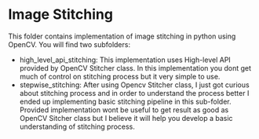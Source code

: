 # Image Stitching
This folder contains implementation of image stitching in python using OpenCV. You will find two subfolders:
* high_level_api_stitching: This implementation uses High-level API provided by OpenCV Stitcher class. In this implementation you dont get much of control on stitching process but it very simple to use. 
* stepwise_stitching: After using Opencv Stitcher class, I just got curious about stitching process and in order to understand the process better I ended up implementing basic stitching pipeline in this sub-folder. Provided implementation wont be useful to get result as good as OpenCV Sitcher class but I believe it will help you develop a basic understanding of stitching process. 
